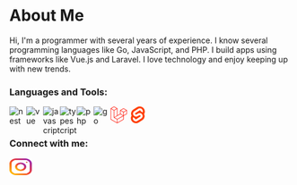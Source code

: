 # About Me

Hi, I'm a programmer with several years of experience. I know several programming languages like Go, JavaScript, and PHP. I build apps using frameworks like Vue.js and Laravel. I love technology and enjoy keeping up with new trends.

### Languages and Tools:
<img align="left" alt="nest" width=30 src="https://cdn.jsdelivr.net/gh/devicons/devicon/icons/nestjs/nestjs-plain.svg"/>
<svg role="img" viewBox="0 0 24 24" xmlns="http://www.w3.org/2000/svg" width=30><title>Laravel</title><path fill="#FF2D20" d="M23.642 5.43a.364.364 0 01.014.1v5.149c0 .135-.073.26-.189.326l-4.323 2.49v4.934a.378.378 0 01-.188.326L9.93 23.949a.316.316 0 01-.066.027c-.008.002-.016.008-.024.01a.348.348 0 01-.192 0c-.011-.002-.02-.008-.03-.012-.02-.008-.042-.014-.062-.025L.533 18.755a.376.376 0 01-.189-.326V2.974c0-.033.005-.066.014-.098.003-.012.01-.02.014-.032a.369.369 0 01.023-.058c.004-.013.015-.022.023-.033l.033-.045c.012-.01.025-.018.037-.027.014-.012.027-.024.041-.034H.53L5.043.05a.375.375 0 01.375 0L9.93 2.647h.002c.015.01.027.021.04.033l.038.027c.013.014.02.03.033.045.008.011.02.021.025.033.01.02.017.038.024.058.003.011.01.021.013.032.01.031.014.064.014.098v9.652l3.76-2.164V5.527c0-.033.004-.066.013-.098.003-.01.01-.02.013-.032a.487.487 0 01.024-.059c.007-.012.018-.02.025-.033.012-.015.021-.03.033-.043.012-.012.025-.02.037-.028.014-.01.026-.023.041-.032h.001l4.513-2.598a.375.375 0 01.375 0l4.513 2.598c.016.01.027.021.042.031.012.01.025.018.036.028.013.014.022.03.034.044.008.012.019.021.024.033.011.02.018.04.024.06.006.01.012.021.015.032zm-.74 5.032V6.179l-1.578.908-2.182 1.256v4.283zm-4.51 7.75v-4.287l-2.147 1.225-6.126 3.498v4.325zM1.093 3.624v14.588l8.273 4.761v-4.325l-4.322-2.445-.002-.003H5.04c-.014-.01-.025-.021-.04-.031-.011-.01-.024-.018-.035-.027l-.001-.002c-.013-.012-.021-.025-.031-.04-.01-.011-.021-.022-.028-.036h-.002c-.008-.014-.013-.031-.02-.047-.006-.016-.014-.027-.018-.043a.49.49 0 01-.008-.057c-.002-.014-.006-.027-.006-.041V5.789l-2.18-1.257zM5.23.81L1.47 2.974l3.76 2.164 3.758-2.164zm1.956 13.505l2.182-1.256V3.624l-1.58.91-2.182 1.255v9.435zm11.581-10.95l-3.76 2.163 3.76 2.163 3.759-2.164zm-.376 4.978L16.21 7.087 14.63 6.18v4.283l2.182 1.256 1.58.908zm-8.65 9.654l5.514-3.148 2.756-1.572-3.757-2.163-4.323 2.489-3.941 2.27z"/></svg>
<img align="left" alt="vue" width=30 src="https://cdn.jsdelivr.net/gh/devicons/devicon/icons/vuejs/vuejs-original.svg"/>
<img align="left" alt="javascript" width=30 src="https://cdn.jsdelivr.net/gh/devicons/devicon/icons/javascript/javascript-original.svg"/>
<img align="left" alt="typescript" width=30 src="https://cdn.jsdelivr.net/gh/devicons/devicon/icons/typescript/typescript-original.svg"/>
<img align="left" alt="php" width=30 src="https://cdn.jsdelivr.net/gh/devicons/devicon/icons/php/php-plain.svg"/>
<svg role="img" viewBox="0 0 24 24" xmlns="http://www.w3.org/2000/svg" width="30"><title>Svelte</title><path fill="#FF3E00" d="M10.354 21.125a4.44 4.44 0 0 1-4.765-1.767 4.109 4.109 0 0 1-.703-3.107 3.898 3.898 0 0 1 .134-.522l.105-.321.287.21a7.21 7.21 0 0 0 2.186 1.092l.208.063-.02.208a1.253 1.253 0 0 0 .226.83 1.337 1.337 0 0 0 1.435.533 1.231 1.231 0 0 0 .343-.15l5.59-3.562a1.164 1.164 0 0 0 .524-.778 1.242 1.242 0 0 0-.211-.937 1.338 1.338 0 0 0-1.435-.533 1.23 1.23 0 0 0-.343.15l-2.133 1.36a4.078 4.078 0 0 1-1.135.499 4.44 4.44 0 0 1-4.765-1.766 4.108 4.108 0 0 1-.702-3.108 3.855 3.855 0 0 1 1.742-2.582l5.589-3.563a4.072 4.072 0 0 1 1.135-.499 4.44 4.44 0 0 1 4.765 1.767 4.109 4.109 0 0 1 .703 3.107 3.943 3.943 0 0 1-.134.522l-.105.321-.286-.21a7.204 7.204 0 0 0-2.187-1.093l-.208-.063.02-.207a1.255 1.255 0 0 0-.226-.831 1.337 1.337 0 0 0-1.435-.532 1.231 1.231 0 0 0-.343.15L8.62 9.368a1.162 1.162 0 0 0-.524.778 1.24 1.24 0 0 0 .211.937 1.338 1.338 0 0 0 1.435.533 1.235 1.235 0 0 0 .344-.151l2.132-1.36a4.067 4.067 0 0 1 1.135-.498 4.44 4.44 0 0 1 4.765 1.766 4.108 4.108 0 0 1 .702 3.108 3.857 3.857 0 0 1-1.742 2.583l-5.589 3.562a4.072 4.072 0 0 1-1.135.499m10.358-17.95C18.484-.015 14.082-.96 10.9 1.068L5.31 4.63a6.412 6.412 0 0 0-2.896 4.295 6.753 6.753 0 0 0 .666 4.336 6.43 6.43 0 0 0-.96 2.396 6.833 6.833 0 0 0 1.168 5.167c2.229 3.19 6.63 4.135 9.812 2.108l5.59-3.562a6.41 6.41 0 0 0 2.896-4.295 6.756 6.756 0 0 0-.665-4.336 6.429 6.429 0 0 0 .958-2.396 6.831 6.831 0 0 0-1.167-5.168Z"/></svg>
<img align="left" alt="go" width=30 src="https://cdn.jsdelivr.net/gh/devicons/devicon/icons/go/go-original.svg"/>

<br/>


<h3 align="left">Connect with me:</h3>
<p align="left">
<a href="https://instagram.com/darfr12" target="blank"><img align="center" src="./image/instagram.svg" alt="darfr12" height="30" width="40"></a>
<!--  -->
</p>
